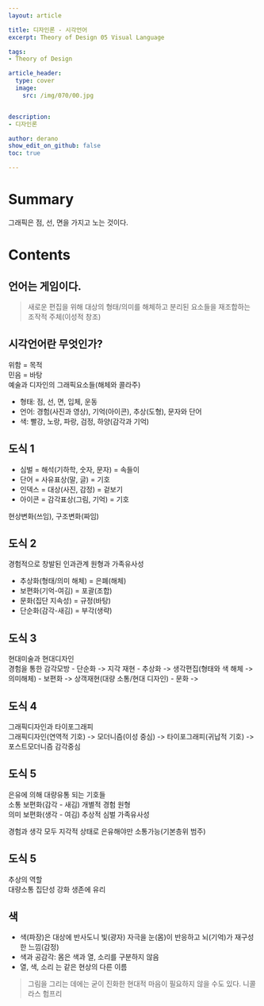 ```yaml
---
layout: article

title: 디자인론 - 시각언어
excerpt: Theory of Design 05 Visual Language

tags: 
- Theory of Design

article_header:
  type: cover
  image:
    src: /img/070/00.jpg


description: 
- 디자인론

author: derano
show_edit_on_github: false
toc: true

--- 
```

# Summary
그래픽은 점, 선, 면을 가지고 노는 것이다.
  
# Contents

## 언어는 게임이다.
> 새로운 편집을 위해 대상의 형태/의미를 해체하고 분리된 요소들을 재조합하는 조작적 주체(이성적 창조)

## 시각언어란 무엇인가?
위함 = 목적  
민음 = 바탕  
예술과 디자인의 그래픽요소들(해체와 콜라주)
- 형태: 점, 선, 면, 입체, 운동
- 언어: 경험(사진과 영상), 기억(아이콘), 추상(도형), 문자와 단어
- 색: 빨강, 노랑, 파랑, 검정, 하양(감각과 기억)

## 도식 1
- 심벌 = 해석(기하학, 숫자, 문자) = 속들이
- 단어 = 사유표상(말, 글) = 기호
- 인덱스 = 대상(사진, 감정) = 겉보기
- 아이콘 = 감각표상(그림, 기억) = 기호

현상변화(쓰임), 구조변화(짜임)

## 도식 2
경험적으로 창발된 인과관계 원형과 가족유사성
- 추상화(형태/의미 해체) = 은폐(해체)
- 보편화(기억-여김) = 포괄(조합)
- 문화(집단 지속성) = 규정(바탕)
- 단순화(감각-새김) = 부각(생략)

## 도식 3
현대미술과 현대디자인  
경험을 통한 감각모방 - 단순화 -> 지각 재현 - 추상화 -> 생각편집(형태와 색 해체 -> 의미해체) - 보편화 -> 상객재현(대량 소통/현대 디자인) - 문화 ->

## 도식 4
그래픽디자인과 타이포그래피  
그래픽디자인(연역적 기호) -> 모더니즘(이성 중심) -> 타이포그래피(귀납적 기호) -> 포스트모더니즘 감각중심

## 도식 5
은유에 의해 대량유통 되는 기호들  
소통 보편화(감각 - 새김) 개별적 경험 원형  
의미 보편화(생각 - 여김) 추상적 심벌 가족유사성
  
경험과 생각 모두 지각적 상태로 은유해야만 소통가능(기본층위 범주)

## 도식 5
추상의 역할  
대량소통 집단성 강화 생존에 유리

## 색
- 색(파장)은 대상에 반사도니 빛(광자) 자극을 눈(몸)이 반응하고 뇌(기억)가 재구성한 느낌(감정)
- 색과 공감각: 몸은 색과 열, 소리를 구분하지 않음
- 열, 색, 소리 는 같은 현상의 다른 이름

> 그림을 그리는 데에는 굳이 진화한 현대적 마음이 필요하지 않을 수도 있다. 
> 니콜라스 험프리